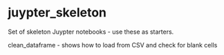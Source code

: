 # juypter_skeleton

Set of skeleton Juypter notebooks - use these as starters. 


clean_dataframe - shows how to load from CSV and check for blank cells



